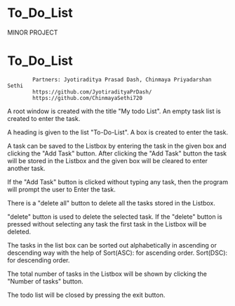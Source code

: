 # To_Do_List

MINOR PROJECT
# To_Do_List

            Partners: Jyotiraditya Prasad Dash, Chinmaya Priyadarshan Sethi
            https://github.com/JyotiradityaPrDash/
            https://github.com/ChinmayaSethi720

A root window is created with the title "My todo List".
An empty task list is created to enter the task.

A heading is given to the list "To-Do-List".
A box is created to enter the task.

A task can be saved to the Listbox by entering the task in the given box and clicking the "Add Task" button.
After clicking the "Add Task" button the task will be stored in the Listbox and the given box will be cleared to enter another task.

If the "Add Task" button is clicked without typing any task, then the program will prompt the user to Enter the task.

There is a "delete all" button to delete all the tasks stored in the Listbox.

"delete" button is used to delete the selected task.
If the "delete" button is pressed without selecting any task the first task in the Listbox will be deleted.

The tasks in the list box can be sorted out alphabetically in ascending or descending way with the help of 
Sort(ASC): for ascending order.
Sort(DSC): for descending order.

The total number of tasks in the Listbox will be shown by clicking the "Number of tasks" button.

The todo list will be closed by pressing the exit button.
